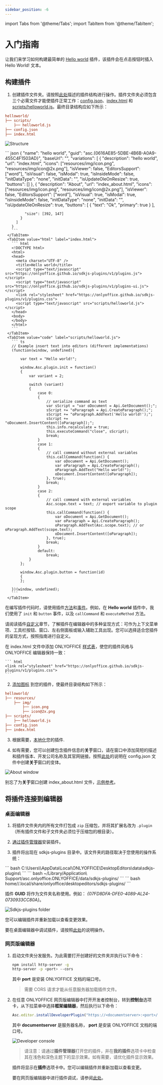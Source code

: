 ```yaml
---
sidebar_position: -6
---
```


import Tabs from '@theme/Tabs';
import TabItem from '@theme/TabItem';


# 入门指南

让我们来学习如何构建最简单的 [Hello world](https://github.com/ONLYOFFICE/sdkjs-plugins/tree/master/helloworld) 插件，该插件会在点击按钮时插入 Hello World! 文本。

## 构建插件

1. 创建插件文件夹。请按照[此处](../structure/configuration/configuration.md)描述的插件结构进行操作。插件文件夹必须包含三个必需文件才能使插件正常工作：[config.json](../structure/configuration/configuration.md)、[index.html](../structure/entry-point.md) 和 [scripts/helloworld.js](../interacting-with-editors/overview/overview.md)。最终目录结构应如下所示：

  ``` ini
  helloworld/
  ├── scripts/
      ├── helloworld.js
  ├── config.json
  ├── index.html
  ```

  ![Structure](/assets/images/plugins/plugins-structure.png)

  <Tabs>
     <TabItem value="config" label="config.json">
       ``` json
       {
         "name": "hello world",
         "guid": "asc.{0616AE85-5DBE-4B6B-A0A9-455C4F1503AD}",
         "baseUrl": "",
         "variations": [
           {
             "description": "hello world",
             "url": "index.html",
             "icons": ["resources/img/icon.png", "resources/img/icon@2x.png"],
             "isViewer": false,
             "EditorsSupport": ["word"],
             "isVisual": false,
             "isModal": true,
             "isInsideMode": false,
             "initDataType": "none",
             "initData": "",
             "isUpdateOleOnResize": true,
             "buttons": []
           },
           {
             "description": "About",
             "url": "index_about.html",
             "icons": ["resources/img/icon.png", "resources/img/icon@2x.png"],
             "isViewer": false,
             "EditorsSupport": ["word"],
             "isVisual": true,
             "isModal": true,
             "isInsideMode": false,
             "initDataType": "none",
             "initData": "",
             "isUpdateOleOnResize": true,
             "buttons": [
               {
                 "text": "Ok",
                 "primary": true
               }
             ],

             "size": [392, 147]
           }
         ]
       }
       ```
     </TabItem>
     <TabItem value="html" label="index.html">
       ``` html
       <!DOCTYPE html>
       <html>
       <head>
         <meta charset="UTF-8" />
         <title>Hello world</title>
         <script type="text/javascript" src="https://onlyoffice.github.io/sdkjs-plugins/v1/plugins.js"></script>
         <script type="text/javascript" src="https://onlyoffice.github.io/sdkjs-plugins/v1/plugins-ui.js"></script>
         <link rel="stylesheet" href="https://onlyoffice.github.io/sdkjs-plugins/v1/plugins.css">
         <script type="text/javascript" src="scripts/helloworld.js"></script>
       </head>
       <body>
       </body>
       </html>
       ```
     </TabItem>
     <TabItem value="code" label="scripts/helloworld.js">
       ``` ts
       // Example insert text into editors (different implementations)
       (function(window, undefined){
           
           var text = "Hello world!";

           window.Asc.plugin.init = function()
           {
               var variant = 2;

               switch (variant)
               {
                   case 0:
                   {
                       // serialize command as text
                       var sScript = "var oDocument = Api.GetDocument();";
                       sScript += "oParagraph = Api.CreateParagraph();";
                       sScript += "oParagraph.AddText('Hello world!');";
                       sScript += "oDocument.InsertContent([oParagraph]);";
                       this.info.recalculate = true;
                       this.executeCommand("close", sScript);
                       break;
                   }
                   case 1:
                   {
                       // call command without external variables
                       this.callCommand(function() {
                           var oDocument = Api.GetDocument();
                           var oParagraph = Api.CreateParagraph();
                           oParagraph.AddText("Hello world!");
                           oDocument.InsertContent([oParagraph]);
                       }, true);
                       break;
                   }
                   case 2:
                   {
                       // call command with external variables
                       Asc.scope.text = text; // export variable to plugin scope
                       this.callCommand(function() {
                           var oDocument = Api.GetDocument();
                           var oParagraph = Api.CreateParagraph();
                           oParagraph.AddText(Asc.scope.text); // or oParagraph.AddText(scope.text);
                           oDocument.InsertContent([oParagraph]);
                       }, true);
                       break;
                   }
                   default:
                       break;
               }
           };

           window.Asc.plugin.button = function(id)
           {
           };

       })(window, undefined);
       ```
     </TabItem>
  </Tabs>

  在编写插件代码时，请使用插件[方法](../interacting-with-editors/overview/how-to-call-methods.md)和[事件](../interacting-with-editors/overview/how-to-attach-events.md)。例如，在 **Hello world** 插件中，我们使用了 `init` 和 `button` 事件，以及 `callCommand` 和 `executeMethod` 方法。

  请阅读插件[自定义](../customization/context-menu.md)章节，了解插件在编辑器中的多种呈现方式：可作为上下文菜单项、工具栏按钮、窗口、左右侧面板或输入辅助工具出现。您可以选择适合您插件的呈现方式，按照指南进行自定义。

  在 index.html 文件中添加 ONLYOFFICE [样式表](../structure/styles.md)，使您的插件风格与 ONLYOFFICE 编辑器保持一致：

    ``` html
    <link rel="stylesheet" href="https://onlyoffice.github.io/sdkjs-plugins/v1/plugins.css">
    ```

2. [添加图标](../structure/icons.md) 到您的插件，使最终目录结构如下所示：

  ``` ini
  helloworld/
  ├── resources/
      ├── img/
          ├── icon.png
          ├── icon@2x.png
  ├── scripts/
      ├── helloworld.js
  ├── config.json
  ├── index.html
  ```

3. 根据需要，[本地化](../structure/localization.md)您的插件.

4. 如有需要，您可以创建包含插件信息的**关于**窗口，请在窗口中添加简短的描述和插件版本、开发公司名称及其官网链接。按照[此处](../structure/configuration/variations.md)的说明在 config.json 文件中创建**关于**窗口的变体。

![About window](/assets/images/plugins/about-variation.png)

别忘了为**关于**窗口创建 index_about.html 文件，[示例参考](https://github.com/ONLYOFFICE/sdkjs-plugins/tree/master/helloworld/index_about.html)。

## 将插件连接到编辑器

### 桌面编辑器

1. 将插件文件夹内的所有文件打包成 `zip` 压缩包，并将其扩展名改为 `.plugin`（所有插件文件和子文件夹必须位于压缩包的根目录）。

2. [通过插件管理器](../tutorials/installing/onlyoffice-desktop-editors.md#adding-plugins-through-the-plugin-manager)安装插件。

3. 插件将出现在 sdkjs-plugins 目录中。该文件夹的路径取决于您使用的操作系统：

  <Tabs>
     <TabItem value="win" label="Windows">
        ``` bash
        C:\Users\<username>\AppData\Local\ONLYOFFICE\DesktopEditors\data\sdkjs-plugins\
        ```
     </TabItem>
     <TabItem value="mac" label="macOS">
        ``` bash
        ~/Library/Application\ Support/asc.onlyoffice.ONLYOFFICE/data/sdkjs-plugins/
        ```
     </TabItem>
     <TabItem value="lin" label="Linux">
        ``` bash
        home/<username>/.local/share/onlyoffice/desktopeditors/sdkjs-plugins/
        ```
     </TabItem>
  </Tabs>
  
  插件 **GUID** 将作为文件夹名称使用。例如：  *\{07FD8DFA-DFE0-4089-AL24-0730933CC80A\}*。

  ![Sdkjs-plugins folder](/assets/images/plugins/sdkjs-plugins-folder.png)

  您可以编辑插件并重新加载以查看变更效果。

  要在桌面编辑器中调试插件，请按照[此处](../tutorials/developing/for-desktop-editors.md#debugging)的说明操作。

### 网页版编辑器

1. 启动文件夹分发服务。为此需要打开创建好的文件夹并执行以下命令：

   ``` sh
   npm install http-server -g
   http-server -p <port> --cors
   ```

   其中 **port** 是安装 ONLYOFFICE 文档的端口号。

   > 需要 CORS 请求才能从任意服务器加载插件文件。

2. 在任意 ONLYOFFICE 网页版编辑器中打开开发者控制台，转到**控制台**选项卡，从下拉菜单中选择**框架编辑器**，然后执行以下命令：

   ``` ts
   Asc.editor.installDeveloperPlugin("https://<documentserver>:<port>/config.json")
   ```

   其中 **documentserver** 是服务器名称， **port** 是安装 ONLYOFFICE 文档的端口号。

   ![Developer console](/assets/images/plugins/developer-console.png)

   > 请注意：请通过**插件管理器**打开您的插件，并在**我的插件**选项卡中检查其在浅色和深色主题下的显示效果。如有需要，请优化插件显示效果。

   插件将显示在**插件**选项卡中。您可以编辑插件并重新加载以查看变更。
   
   要在网页版编辑器中进行插件调试，请参阅[此处](../tutorials/developing/for-web-editors.md#debugging)。
